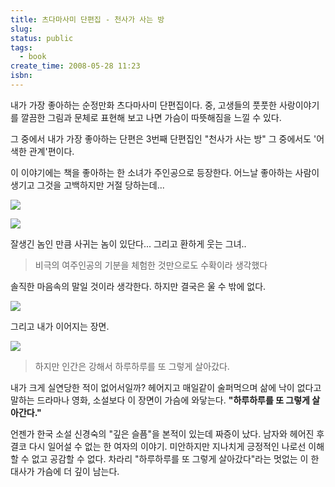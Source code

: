 ```yaml
---
title: 츠다마사미 단편집 - 천사가 사는 방
slug: 
status: public
tags:
  - book
create_time: 2008-05-28 11:23
isbn:
---
```

내가 가장 좋아하는 순정만화 츠다마사미 단편집이다. 중, 고생들의 풋풋한 사랑이야기를 깔끔한 그림과 문체로 표현해 보고 나면 가슴이 따뜻해짐을 느낄 수 있다. 

그 중에서 내가 가장 좋아하는 단편은 3번째 단편집인 "천사가 사는 방" 그 중에서도 '어색한 관계'편이다. 

이 이야기에는 책을 좋아하는 한 소녀가 주인공으로 등장한다. 어느날 좋아하는 사람이 생기고 그것을 고백하지만 거절 당하는데... 

[![](https://t1.daumcdn.net/tistoryfile/fs8/12_26_30_2_blog193579_attach_0_5.png?original)](https://t1.daumcdn.net/tistoryfile/fs9/12_26_30_2_blog193579_attach_0_9.png?original) 

[![](https://t1.daumcdn.net/tistoryfile/fs8/12_26_30_2_blog193579_attach_0_6.png?original)](https://t1.daumcdn.net/tistoryfile/fs7/12_26_30_2_blog193579_attach_0_15.png?original) 

잘생긴 놈인 만큼 사귀는 놈이 있단다... 그리고 환하게 웃는 그녀.. 

> 비극의 여주인공의 기분을 체험한 것만으로도 수확이라 생각했다

솔직한 마음속의 말일 것이라 생각한다. 하지만 결국은 울 수 밖에 없다. 

[![](https://t1.daumcdn.net/tistoryfile/fs9/12_26_30_2_blog193579_attach_0_11.png?original)](https://t1.daumcdn.net/tistoryfile/fs9/12_26_30_2_blog193579_attach_0_10.png?original) 

그리고 내가 이어지는 장면.

[![](https://t1.daumcdn.net/tistoryfile/fs9/12_26_30_2_blog193579_attach_0_12.png?original)](https://t1.daumcdn.net/tistoryfile/fs8/12_26_30_2_blog193579_attach_0_7.png?original) 

> 하지만 인간은 강해서 하루하루를 또 그렇게 살아갔다. 

내가 크게 실연당한 적이 없어서일까? 헤어지고 매일같이 술퍼먹으며 삶에 낙이 없다고 말하는 드라마나 영화, 소설보다 이 장면이 가슴에 와닿는다. **"하루하루를 또 그렇게 살아간다."**

언젠가 한국 소설 신경숙의 "깊은 슬픔"을 본적이 있는데 짜증이 났다. 남자와 헤어진 후 결코 다시 일어설 수 없는 한 여자의 이야기. 미안하지만 지나치게 긍정적인 나로선 이해할 수 없고 공감할 수 없다. 차라리 "하루하루를 또 그렇게 살아갔다"라는 멋없는 이 한 대사가 가슴에 더 깊이 남는다.